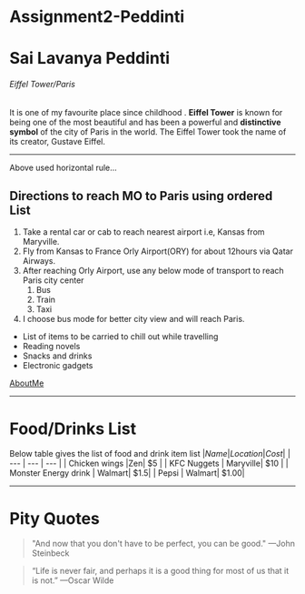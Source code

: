 # Assignment2-Peddinti
# Sai Lavanya Peddinti
######  Eiffel Tower/Paris
It is one of my favourite place since childhood . **Eiffel Tower** is known for being one of the most beautiful and has been a powerful and __distinctive symbol__ of the city of Paris in the world. The Eiffel Tower took the name of its creator, Gustave Eiffel.

***

Above used horizontal rule...
## Directions to reach MO to Paris using ordered List
1. Take a rental car or cab to reach nearest airport i.e, Kansas from Maryville.
2. Fly from Kansas to France Orly Airport(ORY) for about 12hours via Qatar Airways.
3. After reaching Orly Airport, use any below mode of transport to reach Paris city center
    1. Bus
    2. Train
    3. Taxi
4. I choose bus mode for better city view and will reach Paris.
 - List of items to be carried to chill out while travelling
 - Reading novels
 - Snacks and drinks
 - Electronic gadgets

[AboutMe](AboutMe.md)


***

# Food/Drinks List

Below table gives the list of food and drink item list
|*Name*|*Location*|*Cost*|
| --- | --- | --- |
| Chicken wings |Zen| $5 |
| KFC Nuggets | Maryville| $10 |
| Monster Energy drink | Walmart| $1.5|
| Pepsi | Walmart| $1.00|

***

# Pity Quotes
>"And now that you don't have to be perfect, you can be good." —John Steinbeck

>“Life is never fair, and perhaps it is a good thing for most of us that it is not.” —Oscar Wilde
